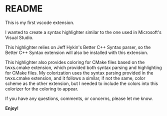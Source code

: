 # README
This is my first vscode extension.

I wanted to create a syntax highlighter similar to the one used in Microsoft's Visual Studio.

This highlighter relies on Jeff Hykin's Better C++ Syntax parser, so the Better C++ Syntax extension will also be installed with this extension.

This highlighter also provides coloring for CMake files based on the twxs.cmake extension,
which provided both syntax parsing and highlighting for CMake files. My colorization uses the syntax parsing provided in the twxs.cmake extension, and it follows
a similar, if not the same, color scheme as the other extension, but I needed to include the colors into this colorizer for the coloring to appear.

If you have any questions, comments, or concerns, please let me know.

**Enjoy!**
